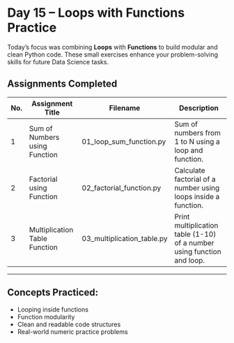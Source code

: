 # Day 15 – Loops with Functions Practice

Today’s focus was combining **Loops** with **Functions** to build modular and clean Python code. These small exercises enhance your problem-solving skills for future Data Science tasks.

##  Assignments Completed

| No. | Assignment Title              | Filename                     | Description |
|-----|-------------------------------|-------------------------------|-------------|
| 1   | Sum of Numbers using Function | 01_loop_sum_function.py       | Sum of numbers from 1 to N using a loop and function. |
| 2   | Factorial using Function      | 02_factorial_function.py      | Calculate factorial of a number using loops inside a function. |
| 3   | Multiplication Table Function | 03_multiplication_table.py    | Print multiplication table (1-10) of a number using function and loop. |

---

##  Concepts Practiced:
- Looping inside functions
- Function modularity
- Clean and readable code structures
- Real-world numeric practice problems
